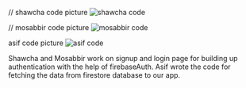 // shawcha code picture
![shawcha code](https://github.com/user-attachments/assets/3ae98b8b-f559-46ff-abf8-bb9f8d8ea990)


























// mosabbir code picture
![mosabbir code](https://github.com/user-attachments/assets/9cb7dfd6-4e03-465f-9a61-fe56c53f15a3)

 
 
 
 
 
 
 
 
 
 
 
 
 
 
 
 
 
 
 
 
 
 
 
 
 
 
 
 
 
 
 
 
 
 
 
 
 
 
 
 
 
 
 
 
 
 
 
 asif code picture
![asif code](https://github.com/user-attachments/assets/113b9557-8ab2-4ae2-b05b-61867584e1fd)



Shawcha and Mosabbir work on signup and login page for building up authentication with the help of firebaseAuth. Asif wrote the code for fetching the data from firestore database to our app.
